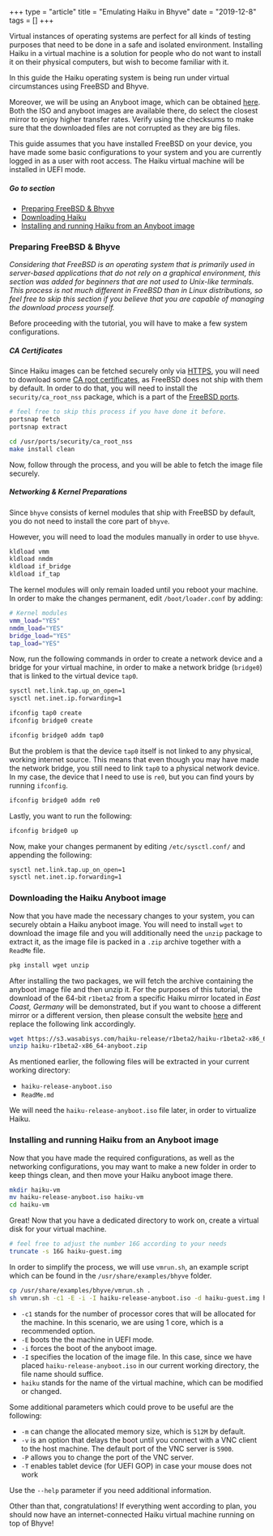 +++
type = "article"
title = "Emulating Haiku in Bhyve"
date = "2019-12-8"
tags = []
+++

Virtual instances of operating systems are perfect for all kinds of testing purposes that need to be done in a safe and isolated environment. Installing Haiku in a virtual machine is a solution for people who do not want to install it on their physical computers, but wish to become familiar with it.

In this guide the Haiku operating system is being run under virtual circumstances using FreeBSD and Bhyve.

Moreover, we will be using an Anyboot image, which can be obtained [here](/get-haiku). Both the ISO and anyboot images are available there, do select the closest mirror to enjoy higher transfer rates. Verify using the checksums to make sure that the downloaded files are not corrupted as they are big files.

This guide assumes that you have installed FreeBSD on your device, you have made some basic configurations to your system and you are currently logged in as a user with root access. The Haiku virtual machine will be installed in UEFI mode.

##### Go to section

* [Preparing FreeBSD & Bhyve](#part_bhyve)
* [Downloading Haiku](#part_download)
* [Installing and running Haiku from an Anyboot image](#part_iso)

### Preparing FreeBSD & Bhyve <a name="part_bhyve"></a>

*Considering that FreeBSD is an operating system that is primarily used in server-based applications that do not rely on a graphical environment, this section was added for beginners that are not used to Unix-like terminals. This process is not much different in FreeBSD than in Linux distributions, so feel free to skip this section if you believe that you are capable of managing the download process yourself.*

Before proceeding with the tutorial, you will have to make a few system configurations.

##### CA Certificates

Since Haiku images can be fetched securely only via [HTTPS](https://en.wikipedia.org/wiki/HTTPS), you will need to download some [CA root certificates](https://en.wikipedia.org/wiki/Certificate_authority), as FreeBSD does not ship with them by default. In order to do that, you will need to install the `security/ca_root_nss` package, which is a part of the [FreeBSD ports](https://www.freebsd.org/ports/).

```sh
# feel free to skip this process if you have done it before.
portsnap fetch
portsnap extract

cd /usr/ports/security/ca_root_nss
make install clean
```

Now, follow through the process, and you will be able to fetch the image file securely.

##### Networking & Kernel Preparations

Since `bhyve` consists of kernel modules that ship with FreeBSD by default, you do not need to install the core part of `bhyve`.

However, you will need to load the modules manually in order to use `bhyve`.

```sh
kldload vmm
kldload nmdm
kldload if_bridge
kldload if_tap
```

The kernel modules will only remain loaded until you reboot your machine. In order to make the changes permanent, edit `/boot/loader.conf` by adding:

```sh
# Kernel modules
vmm_load="YES"
nmdm_load="YES"
bridge_load="YES"
tap_load="YES"
```

Now, run the following commands in order to create a network device and a bridge for your virtual machine, in order to make a network bridge (`bridge0`) that is linked to the virtual device `tap0`.

```sh
sysctl net.link.tap.up_on_open=1
sysctl net.inet.ip.forwarding=1

ifconfig tap0 create
ifconfig bridge0 create

ifconfig bridge0 addm tap0
```

But the problem is that the device `tap0` itself is not linked to any physical, working internet source. This means that even though you may have made the network bridge, you still need to link `tap0` to a physical network device. In my case, the device that I need to use is `re0`, but you can find yours by running `ifconfig`.

```sh
ifconfig bridge0 addm re0
```

Lastly, you want to run the following:

```sh
ifconfig bridge0 up
```

Now, make your changes permanent by editing `/etc/sysctl.conf/` and appending the following:

```sh
sysctl net.link.tap.up_on_open=1
sysctl net.inet.ip.forwarding=1
```


### Downloading the Haiku Anyboot image <a name="part_download"></a>

Now that you have made the necessary changes to your system, you can securely obtain a Haiku anyboot image. You will need to install `wget` to download the image file and you will additionally need the `unzip` package to extract it, as the image file is packed in a `.zip` archive together with a `ReadMe` file.

```sh
pkg install wget unzip
```

After installing the two packages, we will fetch the archive containing the anyboot image file and then unzip it. For the purposes of this tutorial, the download of the 64-bit `r1beta2` from a specific Haiku mirror located in *East Coast, Germany* will be demonstrated, but if you want to choose a different mirror or a different version, then please consult the website [here](https://www.haiku-os.org/get-haiku/) and replace the following link accordingly.

```sh
wget https://s3.wasabisys.com/haiku-release/r1beta2/haiku-r1beta2-x86_64-anyboot.zip 
unzip haiku-r1beta2-x86_64-anyboot.zip
```

As mentioned earlier, the following files will be extracted in your current working directory:
- `haiku-release-anyboot.iso`
- `ReadMe.md`

We will need the `haiku-release-anyboot.iso` file later, in order to virtualize Haiku.

### Installing and running Haiku from an Anyboot image <a name="part_iso"></a>

Now that you have made the required configurations, as well as the networking configurations, you may want to make a new folder in order to keep things clean, and then move your Haiku anyboot image there.

```sh
mkdir haiku-vm
mv haiku-release-anyboot.iso haiku-vm
cd haiku-vm
```

Great! Now that you have a dedicated directory to work on, create a virtual disk for your virtual machine.

```sh
# feel free to adjust the number 16G according to your needs
truncate -s 16G haiku-guest.img
```

In order to simplify the process, we will use `vmrun.sh`, an example script which can be found in the `/usr/share/examples/bhyve` folder.

```sh
cp /usr/share/examples/bhyve/vmrun.sh .
sh vmrun.sh -c1 -E -i -I haiku-release-anyboot.iso -d haiku-guest.img haiku
```

- `-c1` stands for the number of processor cores that will be allocated for the machine. In this scenario, we are using 1 core, which is a recommended option.
- `-E` boots the the machine in UEFI mode.
- `-i` forces the boot of the anyboot image.
- `-I` specifies the location of the image file. In this case, since we have placed `haiku-release-anyboot.iso` in our current working directory, the file name should suffice.
- `haiku` stands for the name of the virtual machine, which can be modified or changed.

Some additional parameters which could prove to be useful are the following:

- `-m` can change the allocated memory size, which is `512M` by default.
- `-v` is an option that delays the boot until you connect with a VNC client to the host machine. The default port of the VNC server is `5900`.
- `-P` allows you to change the port of the VNC server.
- `-T` enables tablet device (for UEFI GOP) in case your mouse does not work

Use the `--help` parameter if you need additional information.

Other than that, congratulations! If everything went according to plan, you should now have an internet-connected Haiku virtual machine running on top of Bhyve!

